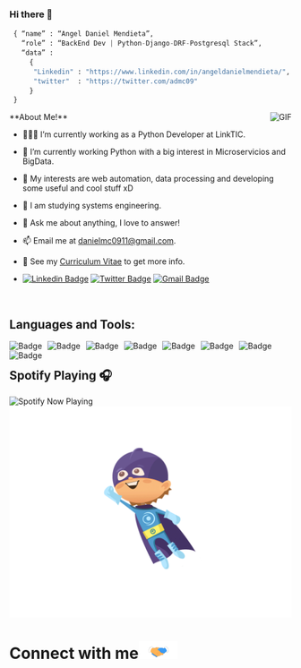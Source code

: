 ### Hi there 👋

```python
 { “name” : “Angel Daniel Mendieta”,
   “role” : “BackEnd Dev | Python-Django-DRF-Postgresql Stack”,
   “data” : 
     { 
      "Linkedin" : "https://www.linkedin.com/in/angeldanielmendieta/", 
      "twitter"  : "https://twitter.com/admc09"
     }
 }
```
<div> 
  <img align="right" alt="GIF" src="https://i.pinimg.com/originals/e4/26/70/e426702edf874b181aced1e2fa5c6cde.gif" />
</div>
**About Me!**

- 👨🏽‍💻 I’m currently working as a Python Developer at LinkTIC.
- 🌱 I’m currently working Python with a big interest in Microservicios and BigData. 
- 🤔 My interests are web automation, data processing and developing some useful and cool stuff xD
- 💼 I am studying systems engineering.
- 💬 Ask me about anything, I love to answer!
- 📫 Email me at [danielmc0911@gmail.com](danielmc0911@gmail.com).
- 📝 See my [Curriculum Vitae](https://drive.google.com/file/d/1T_xsKPytUc4jvOpOoH3pCbvVFkYFK45Z/view?usp=sharing) to get more info.



- [![Linkedin Badge](https://img.shields.io/badge/-Daniel-blue?style=flat&logo=Linkedin&logoColor=white&link=https://www.linkedin.com/in/angeldanielmendieta/)](https://www.linkedin.com/in/angeldanielmendieta/)
  [![Twitter Badge](https://img.shields.io/badge/-@itoBackEnd-1ca0f1?style=flat&labelColor=1ca0f1&logo=twitter&logoColor=white&link=https://twitter.com/admc09)](https://twitter.com/admc09)
  [![Gmail Badge](https://img.shields.io/badge/-DanielMendieta-c14438?style=flat&logo=Gmail&logoColor=white&link=mailto:danielmc0911@gmail.com)](mailto:danielmc0911@gmail.com)


<br>

## Languages and Tools:

<img alt="Badge" style="float: left; margin-right: 10px;" src="https://img.shields.io/badge/python%20-%2314354C.svg?&style=for-the-badge&logo=python&logoColor=white"/> <img alt="Badge" style="float: left; margin-right: 10px;"  src="https://img.shields.io/badge/django-%230175C2.svg?&style=for-the-badge&logo=django&logoColor=white"/> 
<img alt="Badge" style="float: left; margin-right: 10px;"  src="https://img.shields.io/badge/djangorestframework%20-%23000.svg?&style=for-the-badge&logo=django&logoColor=white"/> 
<img alt="Badge" style="float: left; margin-right: 10px;"  src="https://img.shields.io/badge/typescript%20-%23323330.svg?&style=for-the-badge&logo=typescript&logoColor=%23F7DF1E"/>  <img alt="Badge" style="float: left; margin-right: 10px;"  src="https://img.shields.io/badge/postgresql%20-%23E34F26.svg?&style=for-the-badge&logo=postgresql&logoColor=white"/>  <img alt="Badge" style="float: left; margin-right: 10px;"  src="https://img.shields.io/badge/mysql%20-%23E34F26.svg?&style=for-the-badge&logo=mysql&logoColor=white"/> <img alt="Badge" style="float: left; margin-right: 10px;"  src="https://img.shields.io/badge/docker%20-%2343853D.svg?&style=for-the-badge&logo=docker&logoColor=white"/>  <img alt="Badge" style="float: left; margin-right: 10px;"  src="https://img.shields.io/badge/git%20-%23F05033.svg?&style=for-the-badge&logo=git&logoColor=white"/> 

<br>

## Spotify Playing 🎧

[<img src="https://spotify-now-playing.satyu.vercel.app/api/spotify-playing" alt="Spotify Now Playing" width="350" style="float: left; margin-right: 10px;" />](https://open.spotify.com/playlist/4c6JNaUHpYiIgUNW6yg0Vh?si=377e0008efb549e9)


<br>

<img src="https://github.com/SatYu26/SatYu26/blob/master/Assets/super-kid.gif" alt="Super Kid">


# Connect with me<img src="https://github.com/SatYu26/SatYu26/blob/master/Assets/Handshake.gif" height="32px">
